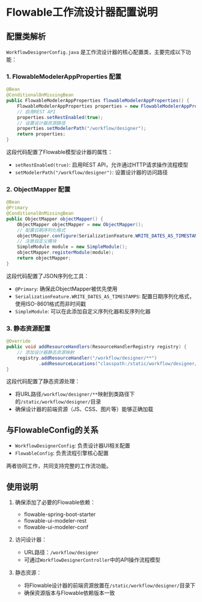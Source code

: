 # Flowable工作流设计器配置说明

## 配置类解析

`WorkflowDesignerConfig.java` 是工作流设计器的核心配置类，主要完成以下功能：

### 1. FlowableModelerAppProperties 配置

```java
@Bean
@ConditionalOnMissingBean
public FlowableModelerAppProperties flowableModelerAppProperties() {
    FlowableModelerAppProperties properties = new FlowableModelerAppProperties();
    // 启用REST API
    properties.setRestEnabled(true);
    // 设置设计器资源路径
    properties.setModelerPath("/workflow/designer");
    return properties;
}
```

这段代码配置了Flowable模型设计器的属性：
- `setRestEnabled(true)`: 启用REST API，允许通过HTTP请求操作流程模型
- `setModelerPath("/workflow/designer")`: 设置设计器的访问路径

### 2. ObjectMapper 配置

```java
@Bean
@Primary
@ConditionalOnMissingBean
public ObjectMapper objectMapper() {
    ObjectMapper objectMapper = new ObjectMapper();
    // 配置日期序列化格式
    objectMapper.configure(SerializationFeature.WRITE_DATES_AS_TIMESTAMPS, false);
    // 注册自定义模块
    SimpleModule module = new SimpleModule();
    objectMapper.registerModule(module);
    return objectMapper;
}
```

这段代码配置了JSON序列化工具：
- `@Primary`: 确保此ObjectMapper被优先使用
- `SerializationFeature.WRITE_DATES_AS_TIMESTAMPS`: 配置日期序列化格式，使用ISO-8601格式而非时间戳
- `SimpleModule`: 可以在此添加自定义序列化器和反序列化器

### 3. 静态资源配置

```java
@Override
public void addResourceHandlers(ResourceHandlerRegistry registry) {
    // 添加设计器静态资源映射
    registry.addResourceHandler("/workflow/designer/**")
            .addResourceLocations("classpath:/static/workflow/designer/");
}
```

这段代码配置了静态资源处理：
- 将URL路径`/workflow/designer/**`映射到类路径下的`/static/workflow/designer/`目录
- 确保设计器的前端资源（JS、CSS、图片等）能够正确加载

## 与FlowableConfig的关系

- `WorkflowDesignerConfig`: 负责设计器UI相关配置
- `FlowableConfig`: 负责流程引擎核心配置

两者协同工作，共同支持完整的工作流功能。

## 使用说明

1. 确保添加了必要的Flowable依赖：
   - flowable-spring-boot-starter
   - flowable-ui-modeler-rest
   - flowable-ui-modeler-conf

2. 访问设计器：
   - URL路径：`/workflow/designer`
   - 可通过`WorkflowDesignerController`中的API操作流程模型

3. 静态资源：
   - 将Flowable设计器的前端资源放置在`/static/workflow/designer/`目录下
   - 确保资源版本与Flowable依赖版本一致
